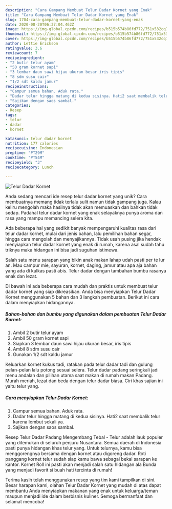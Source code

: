 ```yaml
---
description: "Cara Gampang Membuat Telur Dadar Kornet yang Enak"
title: "Cara Gampang Membuat Telur Dadar Kornet yang Enak"
slug: 1704-cara-gampang-membuat-telur-dadar-kornet-yang-enak
date: 2020-08-20T06:37:04.462Z
image: https://img-global.cpcdn.com/recipes/b515b574b86fd772/751x532cq70/telur-dadar-kornet-foto-resep-utama.jpg
thumbnail: https://img-global.cpcdn.com/recipes/b515b574b86fd772/751x532cq70/telur-dadar-kornet-foto-resep-utama.jpg
cover: https://img-global.cpcdn.com/recipes/b515b574b86fd772/751x532cq70/telur-dadar-kornet-foto-resep-utama.jpg
author: Lettie Erickson
ratingvalue: 3.6
reviewcount: 7
recipeingredient:
- "2 butir telur ayam"
- "50 gram kornet sapi"
- "3 lembar daun sawi hijau ukuran besar iris tipis"
- "8 sdm susu cair"
- "1/2 sdt kaldu jamur"
recipeinstructions:
- "Campur semua bahan. Aduk rata."
- "Dadar telur hingga matang di kedua sisinya. Hati2 saat membalik telur karena lembut sekali ya."
- "Sajikan dengan saos sambal."
categories:
- Resep
tags:
- telur
- dadar
- kornet

katakunci: telur dadar kornet 
nutrition: 177 calories
recipecuisine: Indonesian
preptime: "PT29M"
cooktime: "PT54M"
recipeyield: "3"
recipecategory: Lunch

---
```



![Telur Dadar Kornet](https://img-global.cpcdn.com/recipes/b515b574b86fd772/751x532cq70/telur-dadar-kornet-foto-resep-utama.jpg)

Anda sedang mencari ide resep telur dadar kornet yang unik? Cara membuatnya memang tidak terlalu sulit namun tidak gampang juga. Kalau keliru mengolah maka hasilnya tidak akan memuaskan dan bahkan tidak sedap. Padahal telur dadar kornet yang enak selayaknya punya aroma dan rasa yang mampu memancing selera kita.

Ada beberapa hal yang sedikit banyak mempengaruhi kualitas rasa dari telur dadar kornet, mulai dari jenis bahan, lalu pemilihan bahan segar, hingga cara mengolah dan menyajikannya. Tidak usah pusing jika hendak menyiapkan telur dadar kornet yang enak di rumah, karena asal sudah tahu triknya maka hidangan ini bisa jadi suguhan istimewa.

Salah satu menu sarapan yang bikin anak makan lahap udah pasti per te lur an. Mau campur mie, sayuran, kornet, daging, jamur atau apa aja bahan yang ada di kulkas pasti abis. Telur dadar dengan tambahan bumbu rasanya enak dan lezat.


Di bawah ini ada beberapa cara mudah dan praktis untuk membuat telur dadar kornet yang siap dikreasikan. Anda bisa menyiapkan Telur Dadar Kornet menggunakan 5 bahan dan 3 langkah pembuatan. Berikut ini cara dalam menyiapkan hidangannya.

<!--inarticleads1-->

##### Bahan-bahan dan bumbu yang digunakan dalam pembuatan Telur Dadar Kornet:

1. Ambil 2 butir telur ayam
1. Ambil 50 gram kornet sapi
1. Siapkan 3 lembar daun sawi hijau ukuran besar, iris tipis
1. Ambil 8 sdm susu cair
1. Gunakan 1/2 sdt kaldu jamur


Keluarkan kornet kukus tadi, ratakan pada telur dadar tadi dan gulung pelan-pelan lalu potong sesuai selera. Telur dadar padang seringkali jadi menu andalan dan pilihan utama saat makan di rumah makan Padang. Murah meriah, lezat dan beda dengan telur dadar biasa. Ciri khas sajian ini yaitu telur yang. 

<!--inarticleads2-->

##### Cara menyiapkan Telur Dadar Kornet:

1. Campur semua bahan. Aduk rata.
1. Dadar telur hingga matang di kedua sisinya. Hati2 saat membalik telur karena lembut sekali ya.
1. Sajikan dengan saos sambal.


Resep Telur Dadar Padang Mengembang Tebal - Telur adalah lauk populer yang ditemukan di seluruh penjuru Nusantara. Semua daerah di Indonesia pasti punya hidangan khas telur yang. Untuk telurnya, kamu bisa menggorengnya bersama dengan kornet atau digoreng dadar. Roti panggang kornet telur sudah siap kamu bawa sebagai bekal sarapan ke kantor. Kornet Roll ini pasti akan menjadi salah satu hidangan ala Bunda yang menjadi favorit si buah hati tercinta di rumah! 

Terima kasih telah menggunakan resep yang tim kami tampilkan di sini. Besar harapan kami, olahan Telur Dadar Kornet yang mudah di atas dapat membantu Anda menyiapkan makanan yang enak untuk keluarga/teman maupun menjadi ide dalam berbisnis kuliner. Semoga bermanfaat dan selamat mencoba!
